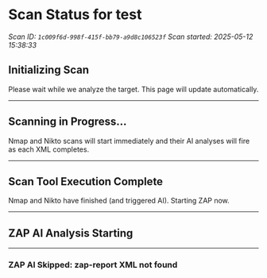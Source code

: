 # Scan Status for test

*Scan ID: `1c009f6d-998f-415f-bb79-a9d8c106523f`*
*Scan started: 2025-05-12 15:38:33*

## Initializing Scan

Please wait while we analyze the target. This page will update automatically.

---

## Scanning in Progress...

Nmap and Nikto scans will start immediately and their AI analyses will fire as each XML completes.

---

## Scan Tool Execution Complete

Nmap and Nikto have finished (and triggered AI). Starting ZAP now.

---

## ZAP AI Analysis Starting

---

### ZAP AI Skipped: zap-report XML not found

